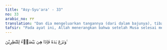 ```yaml
---
title: "Asy-Syu'ara' - 33"
no: 33
arabic_no: ٣٣
translation: "Dan dia mengeluarkan tangannya (dari dalam bajunya), tiba-tiba tangan itu menjadi putih (bercahaya) bagi orang-orang yang melihatnya."
tafsir: "Pada ayat ini, Allah menerangkan bahwa setelah Musa selesai menunjukkan bukti yang nyata itu, Fir'aun berkata, \"Apakah masih ada mukjizat selain itu?\" Musa menjawab, \"Ada.\" Musa lalu memasukkan tangan ke dalam kantong bajunya, kemudian mengeluarkannya kembali. Tiba-tiba tangan itu bercahaya menerangi keadaan di sekelilingnya, karena cahayanya yang sangat terang. Ibnu 'Abbas berkata, \"Ketika Musa mengeluarkan tangan dari dalam bajunya, maka tiba-tiba tangan itu menjadi putih bercahaya menyinari orang-orang yang melihatnya, bagaikan sinar matahari yang menyilaukan penglihatan.\""
---
```


وَنَزَعَ يَدَهٗ فَاِذَا هِيَ بَيْضَاۤءُ لِلنّٰظِرِيْنَ ࣖ 
